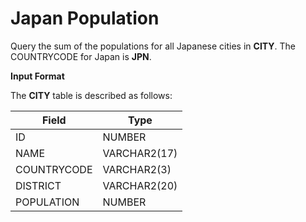 # Japan Population

Query the sum of the populations for all Japanese cities in **CITY**. The COUNTRYCODE for Japan is **JPN**.

**Input Format**

The **CITY** table is described as follows: 

|Field|Type|
|---|---|
|ID|NUMBER|
|NAME|VARCHAR2(17)|
|COUNTRYCODE|VARCHAR2(3)|
|DISTRICT|VARCHAR2(20)|
|POPULATION|NUMBER|
